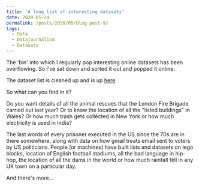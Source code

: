 ```yaml
---
title: 'A long list of interesting datasets'
date: 2020-05-24
permalink: /posts/2020/05/blog-post-9/
tags:
  - Data
  - Datajournalism
  - Datasets
---
```

The 'bin' into which I regularly pop interesting online datasets has been overflowing. So I've sat down and sorted it out and popped it online.

The dataset list is cleaned up and is up [here](https://docs.google.com/document/d/1jwWhnAXX1ctCH7C4Q3De6Za8PV5Xo61gCfeMVOeIUTg/edit?usp=sharing).

So what can you find in it?

Do you want details of all the animal rescues that the London Fire Brigade carried out last year? Or to know the location of all the "listed buildings" in Wales? Or how much trash gets collected in New York or how much electricity is used in India?

The last words of every prisoner executed in the US since the 70s are in there somewhere, along with data on how gmail treats email sent to voters by US politicians. People (or machines) have built lists and datasets on lego blocks, location of English football stadiums, all the bad language in hip-hop, the location of all the dams in the world or how much rainfall fell in any UK town on a particular day.

And there's more...
